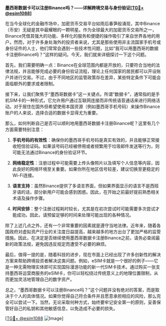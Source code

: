 **墨西哥数据卡可以注册Binance吗？——详解跨境交易与身份验证[[TG💪+ @esim1088](https://t.me/s/esim1088)]**

在当今全球化的金融市场中，加密货币交易平台如雨后春笋般涌现，其中Binance（币安）无疑是其中最耀眼的一颗明星。作为全球最大的加密货币交易所之一，Binance凭借其强大的功能、多样化的服务和便捷的操作吸引了来自世界各地的用户。然而，对于许多身处海外的投资者来说，尤其是那些使用非主流国家手机号或身份证件的人士，他们常常会遇到一些技术性问题，比如“我可以用墨西哥的数据卡注册Binance吗？”这样的疑问。今天，我们就来详细探讨一下这个问题。

首先，我们需要明确一点：Binance在全球范围内都是开放的，只要符合当地的法律法规，并且能够完成必要的身份验证流程，理论上任何国家的居民都可以开设账户并进行交易。不过，由于不同地区的监管政策存在差异，某些特定条件下可能会面临额外的要求或者限制。

接下来，让我们聚焦于“墨西哥数据卡”这一关键点。所谓“数据卡”，通常指的是手机SIM卡的一种形式，它允许用户通过互联网连接而非传统语音通话来进行网络活动。对于居住在国外但希望使用本国资源（例如墨西哥手机号码）来操作Binance账户的人来说，选择合适的数据卡显得尤为重要。

那么，如何判断自己是否可以顺利地用墨西哥数据卡注册Binance呢？这里有几个方面需要特别注意：

1. **手机号码的有效性**：确保你的墨西哥手机号码是真实有效的，并且能够正常接收短信验证码。如果该号码已经被停用或者频繁用于垃圾邮件发送等行为，则可能无法通过Binance的身份验证环节。

2. **网络稳定性**：注册过程中可能需要上传头像照片以及填写个人信息等内容，因此良好的网络环境至关重要。如果你所在地区信号较差，建议切换至更稳定的Wi-Fi连接。

3. **语言支持**：虽然Binance提供了多语言界面，但如果界面显示的语言不是西班牙语的话，部分新用户可能会感到困惑。因此，在开始之前最好提前熟悉相关术语及操作步骤。

4. **时间安排**：整个注册过程耗时较长，尤其是在初次尝试时可能需要多次尝试才能成功。因此，请预留足够的时间来处理可能出现的各种情况。

除了上述几点之外，还有一个非常重要的因素就是遵守当地法律。近年来，随着各国政府对虚拟资产行业的关注度日益提高，越来越多的地方出台了更加严格的监管措施。因此，在决定是否继续使用墨西哥数据卡注册Binance之前，请务必查阅最新的政策法规，避免因违反规定而遭受不必要的麻烦。

最后，值得一提的是，随着科技的进步，现在市面上已经出现了许多创新性的解决方案来帮助跨境投资者解决这类问题。例如，eSIM卡就是一个很好的例子——它是一种无需物理实体即可实现国际漫游功能的新一代SIM卡技术。通过购买一张支持墨西哥运营商服务的eSIM卡，你可以轻松绕过传统意义上的地理位置限制，从而更加灵活地管理自己的数字资产。

总之，“墨西哥数据卡可以注册Binance吗？”这个问题并没有绝对的答案，而是取决于个人的具体情况。如果你觉得自己符合条件并且愿意承担相应的风险，那么完全可以尝试一下。当然，无论采取何种方式，始终要牢记安全第一的原则，妥善保管好自己的私钥和其他敏感信息，以免造成不必要的损失。

[[TG💪+ @esim1088](https://t.me/s/esim1088) ![Image](https://i.postimg.cc/4NQfJmqS/Snipaste-2025-05-13-00-14-12.png)]
